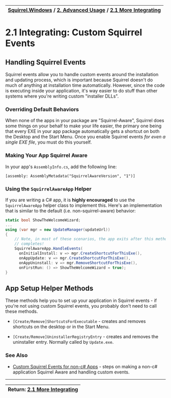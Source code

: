 | [Squirrel.Windows](../README.md) / [2\. Advanced Usage](2-Advanced-Usage.md) / [2.1 More Integrating](2.1-More-Integrating.md)|
|:---|

# 2.1 Integrating: Custom Squirrel Events

## Handling Squirrel Events

Squirrel events allow you to handle custom events around the installation and updating process, which is important because Squirrel doesn't do much of anything at installation time automatically. However, since the code is executing inside your application, it's way easier to do stuff than other systems where you're writing custom "installer DLLs".

### Overriding Default Behaviors

When none of the apps in your package are "Squirrel-Aware", Squirrel does some things on your behalf to make your life easier, the primary one being that every EXE in your app package automatically gets a shortcut on both the Desktop and the Start Menu. Once you enable Squirrel events *for even a single EXE file*, you must do this yourself.

### Making Your App Squirrel Aware 

In your app's `AssemblyInfo.cs`, add the following line:

```
[assembly: AssemblyMetadata("SquirrelAwareVersion", "1")]
```

### Using the `SquirrelAwareApp` Helper

If you are writing a C# app, it is **highly encouraged** to use the `SquirrelAwareApp` helper class to implement this. Here's an implementation that is similar to the default (i.e. non-squirrel-aware) behavior:

```cs
static bool ShowTheWelcomeWizard;
...
using (var mgr = new UpdateManager(updateUrl))
{
    // Note, in most of these scenarios, the app exits after this method
    // completes!
    SquirrelAwareApp.HandleEvents(
      onInitialInstall: v => mgr.CreateShortcutForThisExe(),
      onAppUpdate: v => mgr.CreateShortcutForThisExe(),
      onAppUninstall: v => mgr.RemoveShortcutForThisExe(),
      onFirstRun: () => ShowTheWelcomeWizard = true);
}
```

## App Setup Helper Methods

These methods help you to set up your application in Squirrel events - if you're not using custom Squirrel events, you probably don't need to call these methods.

* `[Create/Remove]ShortcutsForExecutable` - creates and removes shortcuts on the desktop or in the Start Menu.

* `[Create/Remove]UninstallerRegistryEntry` - creates and removes the uninstaller entry. Normally called by `Update.exe`.

### See Also

* [Custom Squirrel Events for non-c# Apps](2.1-Integrating-Custom-Events-Non-CS.md) - steps on making a non-c# application Squirrel Aware and handling custom events.

---
| Return: [2.1 More Integrating](2.1-More-Integrating.md) |
|----|